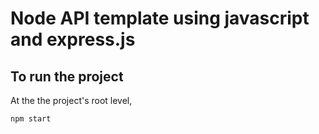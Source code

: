 # Node API template using javascript and express.js

## To run the project 
At the the project's root level,
```bash
npm start
```